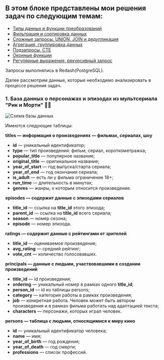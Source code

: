 ## В этом блоке представлены мои решения задач по следующим темам:

* [Типы данных и функции преобразований](https://github.com/ElenaAnalyst/SQL_homeworks/blob/main/1_lesson.md)
* [Фильтрация и сортировка данных](https://github.com/ElenaAnalyst/SQL_homeworks/blob/main/2_lesson.md)
* [Сложные запросы. UNION, JOIN и дедупликация](https://github.com/ElenaAnalyst/SQL_homeworks/blob/main/3_lesson.md)
* [Агрегация, группировка данных](https://github.com/ElenaAnalyst/SQL_homeworks/blob/main/4_lesson.md)
* [Подзапросы, CTE](https://github.com/ElenaAnalyst/SQL_homeworks/blob/main/5_lesson.md)
* [Оконные функции](https://github.com/ElenaAnalyst/SQL_homeworks/blob/main/6_lesson.md)
* [Регулярные выражения, рекурсивный запрос](https://github.com/ElenaAnalyst/SQL_homeworks/blob/main/7_lesson.md)


Запросы выполнялись в Redash(PostgreSQL).

Далее рассмотрим данные, которые необходимо анализировать в процессе решения задач.

### 1. База данных о персонажах и эпизодах из мультсериала "Рик и Морти" 👩‍🎤

![Схема базы данных](https://storage.yandexcloud.net/klms-public/production/learning-content/434/4009/36450/101099/521981/photo_2024-07-29_23-09-13.jpg)

Имеются следующие таблицы:

**titles — информация о произведениях — фильмах, сериалах, шоу**

* **id** — уникальный идентификатор;
* **type** — тип произведения: фильм, сериал, короткометражка;
* **popular_title** — популярное название;
* **original_title** — оригинальное название;
* **year_of_start** — год выпуска/старта сериала;
* **year_of_end** — год окончания сериала;
* **is_adult** — есть ли у фильма ограничение 18+;
* **run_time** — длительность в минутах;
* **genres** — жанры, к которым относится произведение.

**episodes — содержит данные с эпизодами сериалов**

* **title_id** — ссылка на **title_id** этого эпизода;
* **parent_id** — ссылка на **title_id** всего сериала;
* **season** — номер сезона;
* **episode** — номер эпизода.

**ratings — содержит данные с рейтингами от зрителей**

* **title_id** — оцениваемое произведение;
* **avg_rating** — средний рейтинг;
* **vote_cnt** — количество голосовавших.

**principals — данные с людьми, участвовавшими в создании произведений**

* **title_id** — id произведения;
* **ordering** — уникальный номер в рамках одного **title_id**;
* **person_id** — id из таблицы persons;
* **category** — категория работы в рамках произведения;
* **job** — конкретная работа. Человек может быть автором произведения и в рамках фильма работать над адаптацией текста;
* **characters** — персонажи, которых играл человек.

**persons — таблица с людьми, относящимися к миру кино**

* **id** — уникальный идентификатор человека;
* **name** — имя;
* **year_of_birth** — год рождения;
* **year_of_death** — год смерти;
* **professions** — список профессий.
